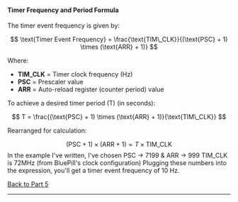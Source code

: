 #### Timer Frequency and Period Formula

The timer event frequency is given by:

$$
\text{Timer Event Frequency} = \frac{\text{TIM\_CLK}}{(\text{PSC} + 1) \times (\text{ARR} + 1)}
$$

Where:
- **TIM_CLK** = Timer clock frequency (Hz)
- **PSC** = Prescaler value
- **ARR** = Auto-reload register (counter period) value

To achieve a desired timer period \(T\) (in seconds):

$$
T = \frac{(\text{PSC} + 1) \times (\text{ARR} + 1)}{\text{TIM\_CLK}}
$$

Rearranged for calculation:

$$
(\text{PSC} + 1) \times (\text{ARR} + 1) = T \times \text{TIM\_CLK}
$$
In the example I've written, I've chosen PSC -> 7199 & ARR -> 999
TIM_CLK is 72MHz (from BluePill's clock configuration)
Plugging these numbers into the expression, you'll get a timer event frequency of 10 Hz.

[Back to Part 5](P5%20-%20Embedded%20Engineering%20In%20Practice)

---